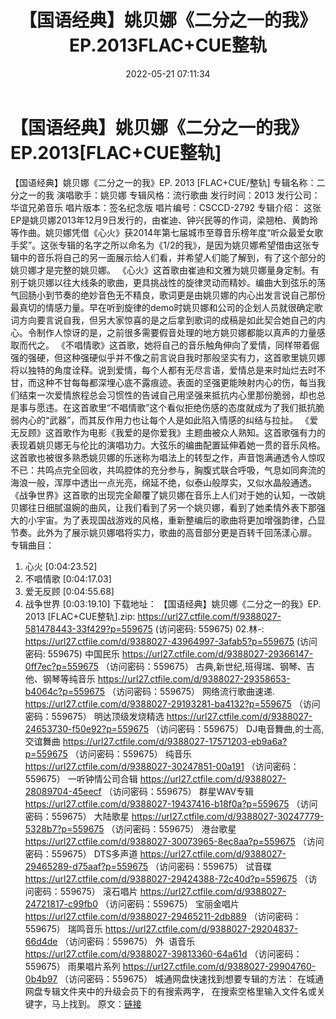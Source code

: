 ﻿---
title: 【国语经典】姚贝娜《二分之一的我》EP.2013FLAC+CUE整轨
date: 2022-05-21 07:11:34
categories: APE、FLAC、MP3
tags: 华语中文
---
# 【国语经典】姚贝娜《二分之一的我》EP.2013[FLAC+CUE整轨]

【国语经典】姚贝娜《二分之一的我》EP. 2013
[FLAC+CUE/整轨]
专辑名称：二分之一的我
演唱歌手：姚贝娜
专辑风格：流行歌曲
发行时间：2013
发行公司：华谊兄弟音乐
唱片版本：签名纪念版
唱片编号：CSCCD-2792
专辑介绍：
这张EP是姚贝娜2013年12月9日发行的，由崔迪、钟兴民等的作词，梁翘柏、黄韵玲等作曲。姚贝娜凭借《心火》获2014年第七届城市至尊音乐榜年度“听众最爱女歌手奖”。这张专辑的名字之所以命名为《1/2的我》，是因为姚贝娜希望借由这张专辑中的音乐将自己的另一面展示给人们看，并希望人们能了解到，有了这个部分的姚贝娜才是完整的姚贝娜。
《心火》这首歌由崔迪和文雅为姚贝娜量身定制。有别于姚贝娜以往大线条的歌曲，更具挑战性的旋律灵动而精妙。编曲大到弦乐的荡气回肠小到节奏的绝妙音色无不精良，歌词更是由姚贝娜的内心出发言说自己那份最真切的情感力量。早在听到旋律的demo时姚贝娜和公司的企划人员就很确定歌词方向要言说自我，但另大家惊喜的是之后拿到歌词的成稿是如此契合她自己的内心。令制作人惊讶的是，之前很多需要假音处理的地方姚贝娜都能以真声的力量感取而代之。
《不唱情歌》这首歌，她将自己的音乐触角伸向了爱情，同样带着倔强的强硬，但这种强硬似乎并不像之前言说自我时那般坚实有力，这首歌里姚贝娜将以独特的角度诠释。说到爱情，每个人都有无尽言语，爱情总是来时灿烂去时不甘，而这种不甘每每都深埋心底不露痕迹。表面的坚强更能映射内心的伤，每当我们结束一次爱情旅程总会习惯性的告诫自己用坚强来抵抗内心里那份脆弱，却也总是事与愿违。在这首歌里“不唱情歌”这个看似拒绝伤感的态度就成为了我们抵抗脆弱内心的“武器”，而其反作用力也让每个人是如此陷入情感的纠结与拉扯。
《爱无反顾》这首歌作为电影《我爱的是你爱我》主题曲被众人熟知。这首歌强有力的表现着姚贝娜无与伦比的演唱功力。大弦乐的编曲配置延伸着她一贯的音乐风格。这首歌也被很多熟悉姚贝娜的乐迷称为唱法上的转型之作，声音饱满通透令人惊叹不已：共鸣点完全回收，共鸣腔体的充分参与，胸腹式联合呼吸，气息如同奔流的海浪一般，浑厚中透出一点光亮，绵延不绝，似泰山般厚实，又似水晶般通透。
《战争世界》这首歌的出现完全颠覆了姚贝娜在音乐上人们对于她的认知，一改姚贝娜往日细腻温婉的曲风，让我们看到了另一个姚贝娜，看到了她柔情外表下那强大的小宇宙。为了表现国战游戏的风格，重新整编后的歌曲将更加增强韵律，凸显节奏。此外为了展示姚贝娜唱将实力，歌曲的高音部分更是百转千回荡漾心扉。
专辑曲目：
01. 心火
[0:04:23.52]
02. 不唱情歌
[0:04:17.03]
03. 爱无反顾
[0:04:55.68]
04. 战争世界
[0:03:19.10]
下载地址：
【国语经典】姚贝娜《二分之一的我》EP. 2013 [FLAC+CUE整轨].zip:
https://url27.ctfile.com/f/9388027-581478443-33f429?p=559675
(访问密码: 559675)
02.林-: https://url27.ctfile.com/d/9388027-43964997-3afab5?p=559675
(访问密码: 559675)
中国民乐
https://url27.ctfile.com/d/9388027-29366147-0ff7ec?p=559675
（访问密码：559675）
古典,新世纪,班得瑞、钢琴、吉他、钢琴等纯音乐
https://url27.ctfile.com/d/9388027-29358653-b4064c?p=559675
（访问密码：559675）
网络流行歌曲速递.
https://url27.ctfile.com/d/9388027-29193281-ba4132?p=559675
（访问密码：559675）
明达顶级发烧精选
https://url27.ctfile.com/d/9388027-24653730-f50e92?p=559675
（访问密码：559675）
DJ电音舞曲,的士高, 交谊舞曲
https://url27.ctfile.com/d/9388027-17571203-eb9a6a?p=559675
（访问密码：559675）
纯音乐
https://url27.ctfile.com/d/9388027-30247851-00a191
（访问密码：559675）
一听钟情公司合辑
https://url27.ctfile.com/d/9388027-28089704-45eecf
（访问密码：559675）
群星WAV专辑
https://url27.ctfile.com/d/9388027-19437416-b18f0a?p=559675
（访问密码：559675）
大陆歌星
https://url27.ctfile.com/d/9388027-30247779-5328b7?p=559675
（访问密码：559675）
港台歌星
https://url27.ctfile.com/d/9388027-30073965-8ec8aa?p=559675
（访问密码：559675）
DTS多声道
https://url27.ctfile.com/d/9388027-29465289-d75aaf?p=559675
（访问密码：559675）
试音碟
https://url27.ctfile.com/d/9388027-29424388-72c40d?p=559675
（访问密码：559675）
滚石唱片
https://url27.ctfile.com/d/9388027-24721817-c99fb0
（访问密码：559675）
宝丽金唱片
https://url27.ctfile.com/d/9388027-29465211-2db889
（访问密码：559675）
瑞鸣音乐
https://url27.ctfile.com/d/9388027-29204837-66d4de
（访问密码：559675）
外  语音乐
https://url27.ctfile.com/d/9388027-39813360-64a61d
（访问密码：559675）
雨果唱片系列
https://url27.ctfile.com/d/9388027-29904760-0b4b97
（访问密码：559675）
城通网盘快速找到想要专辑的方法：
在城通网盘专辑文件夹中的升级会员下的有搜索两字，
在搜索空格里输入文件名或关键字，马上找到。
原文：[链接](https://blog.sina.com.cn/s/blog_1647c7e7601030xcp.html)